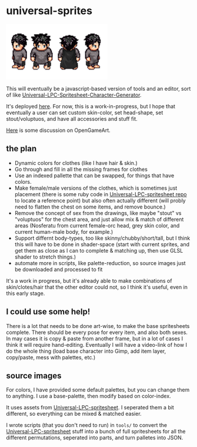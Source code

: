 # universal-sprites

![example](./example.png)

This will eventually be a javascript-based version of tools and an editor, sort of like [Universal-LPC-Spritesheet-Character-Generator](http://gaurav.munjal.us/Universal-LPC-Spritesheet-Character-Generator/).

It's deployed [here](https://notnullgames.github.io/universal-sprites/). For now, this is a work-in-progress, but I hope that eventually a user can set custom skin-color, set head-shape, set stout/voluptuos, and have all accessories and stuff fit.

[Here](https://opengameart.org/content/lpc-orc-punk-and-dead-princess) is some discussion on OpenGameArt.

## the plan

* Dynamic colors for clothes (like I have hair & skin.)
* Go through and fill in all the missing frames for clothes
* Use an indexed pallette that can be swapped, for things that have colors.
* Make female/male versions of the clothes, which is sometimes just placement (there is some ruby code in [Universal-LPC-spritesheet repo](https://github.com/jrconway3/Universal-LPC-spritesheet) to locate a reference point) but also often actually different (will probly need to flatten the chest on some items, and remove bounce.)
* Remove the concept of sex from the drawings, like maybe "stout" vs "voluptuos" for the chest area, and just allow mix & match of different areas (Nosferatu from current female-orc head, grey skin color, and current human-male body, for example.) 
* Support differnt body-types, too like skinny/chubby/short/tall, but I think this will have to be done in shader-space (start with current sprites, and get them as close as I can to complete & matching up, then use GLSL shader to stretch things.)
* automate more in scripts, like palette-reduction, so source images just be downloaded and processed to fit

It's a work in progress, but it's already able to make combinations of skin/clotes/hair that the other editor could not, so I think it's useful, even in this early stage.

## I could use some help!

There is a lot that needs to be done art-wise, to make the base spritesheets complete. There should be every pose for every item, and also both sexes.  In may cases it is copy & paste from another frame, but in a lot of cases I think it will require hand-editing. Eventually I will have a video-link of how I do the whole thing (load base character into Gimp, add item layer, copy/paste, mess with palettes, etc.)

## source images

For colors, I have provided some default palettes, but you can change them to anything. I use a base-palette, then modify based on color-index.

It uses assets from [Universal-LPC-spritesheet](https://github.com/jrconway3/Universal-LPC-spritesheet). I seperated them a bit different, so everything can be mixed & matched easier.

I wrote scripts (that you don't need to run) in `tools/` to convert the [Universal-LPC-spritesheet](https://github.com/jrconway3/Universal-LPC-spritesheet) stuff into a bunch of full spritesheets for all the different permutations, seperated into parts, and turn palletes into JSON.
